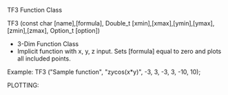 TF3 Function Class

TF3 (const char [name],[formula], Double_t [xmin],[xmax],[ymin],[ymax],[zmin],[zmax], Option_t [option])
- 3-Dim Function Class
- Implicit function with x, y, z input. Sets [formula] equal to zero and plots all included points.

Example:
	TF3 ("Sample function", "z*y*cos(x*y)", -3, 3, -3, 3, -10, 10);

PLOTTING:

